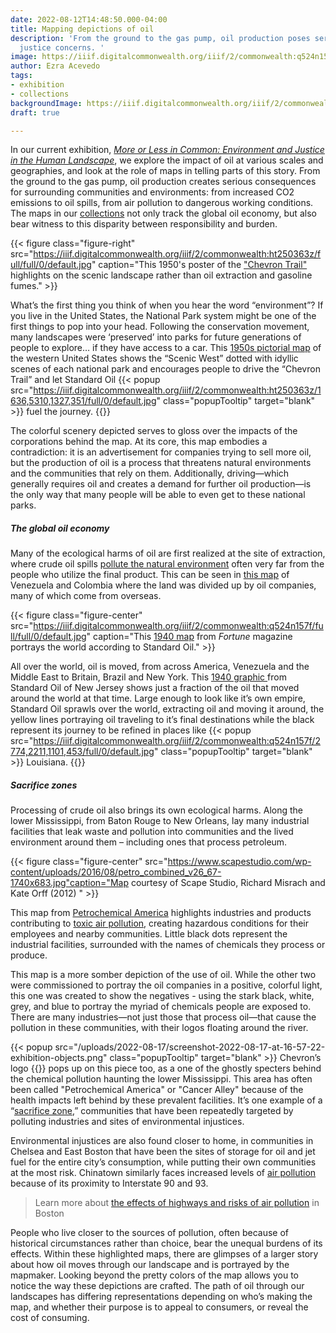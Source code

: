 ```yaml
---
date: 2022-08-12T14:48:50.000-04:00
title: Mapping depictions of oil
description: 'From the ground to the gas pump, oil production poses serious environmental
  justice concerns. '
image: https://iiif.digitalcommonwealth.org/iiif/2/commonwealth:q524n157f/478,316,9869,4947/full/0/default.jpg
author: Ezra Acevedo
tags:
- exhibition
- collections
backgroundImage: https://iiif.digitalcommonwealth.org/iiif/2/commonwealth:ht250363z/full/full/0/default.jpg
draft: true

---
```

In our current exhibition, [_More or Less in Common: Environment and Justice in the Human Landscape_](https://www.leventhalmap.org/digital-exhibitions/more-or-less-in-common), we explore the impact of oil at various scales and geographies, and look at the role of maps in telling parts of this story. From the ground to the gas pump, oil production creates serious consequences for surrounding communities and environments: from increased CO2 emissions to oil spills, from air pollution to dangerous working conditions. The maps in our [collections](https://www.leventhalmap.org/collections/) not only track the global oil economy, but also bear witness to this disparity between responsibility and burden. 

{{< figure class="figure-right" src="https://iiif.digitalcommonwealth.org/iiif/2/commonwealth:ht250363z/full/full/0/default.jpg" caption="This 1950's poster of the ["Chevron Trail"](https://collections.leventhalmap.org/search/commonwealth:ht250362p) highlights on the scenic landscape rather than oil extraction and gasoline fumes." >}}

What’s the first thing you think of when you hear the word “environment”? If you live in the United States, the National Park system might be one of the first things to pop into your head. Following the conservation movement, many landscapes were ‘preserved’ into parks for future generations of people to explore… if they have access to a car. This [1950s pictorial map](https://collections.leventhalmap.org/search/commonwealth:ht250362p) of the western United States shows the “Scenic West” dotted with idyllic scenes of each national park and encourages people to drive the “Chevron Trail” and let Standard Oil {{< popup src="https://iiif.digitalcommonwealth.org/iiif/2/commonwealth:ht250363z/1636,5310,1327,351/full/0/default.jpg" class="popupTooltip" target="blank" >}} fuel the journey. {{</popup>}}

The colorful scenery depicted serves to gloss over the impacts of the corporations behind the map. At its core, this map embodies a contradiction: it is an advertisement for companies trying to sell more oil, but the production of oil is a process that threatens natural environments and the communities that rely on them. Additionally, driving—which generally requires oil and creates a demand for further oil production—is the only way that many people will be able to even get to these national parks.

##### The global oil economy

Many of the ecological harms of oil are first realized at the site of extraction, where crude oil spills [pollute the natural environment](https://oilspillmonitor.ng/) often very far from the people who utilize the final product. This can be seen in [this map](https://collections.leventhalmap.org/search/commonwealth:4m90fm17f) of Venezuela and Colombia where the land was divided up by oil companies, many of which come from overseas.

{{< figure class="figure-center" src="https://iiif.digitalcommonwealth.org/iiif/2/commonwealth:q524n157f/full/full/0/default.jpg" caption="This [1940 map](https://collections.leventhalmap.org/search/commonwealth:q524n1565) from _Fortune_ magazine portrays the world according to Standard Oil." >}}

All over the world, oil is moved, from across America, Venezuela and the Middle East to Britain, Brazil and New York. This [1940 graphic ](https://collections.leventhalmap.org/search/commonwealth:q524n1565)from Standard Oil of New Jersey shows just a fraction of the oil that moved around the world at that time. Large enough to look like it’s own empire, Standard Oil sprawls over the world, extracting oil and moving it around, the yellow lines portraying oil traveling to it’s final destinations while the black represent its journey to be refined in places like {{< popup src="https://iiif.digitalcommonwealth.org/iiif/2/commonwealth:q524n157f/2774,2211,1101,453/full/0/default.jpg" class="popupTooltip" target="blank" >}} Louisiana. {{</popup>}}

##### Sacrifice zones 

Processing of crude oil also brings its own ecological harms. Along the lower Mississippi, from Baton Rouge to New Orleans, lay many industrial facilities that leak waste and pollution into communities and the lived environment around them – including ones that process petroleum.

{{< figure class="figure-center" src="https://www.scapestudio.com/wp-content/uploads/2016/08/petro_combined_v26_67-1740x683.jpg"caption="Map courtesy of Scape Studio, Richard Misrach and Kate Orff (2012) " >}}

This map from [Petrochemical America](https://www.scapestudio.com/projects/petrochemical-america-book/) highlights industries and products contributing to [toxic air pollution](https://projects.propublica.org/toxmap/), creating hazardous conditions for their employees and nearby communities. Little black dots represent the industrial facilities, surrounded with the names of chemicals they process or produce.

This map is a more somber depiction of the use of oil. While the other two were commissioned to portray the oil companies in a positive, colorful light, this one was created to show the negatives - using the stark black, white, grey, and blue to portray the myriad of chemicals people are exposed to. There are many industries—not just those that process oil—that cause the pollution in these communities, with their logos floating around the river.

{{< popup src="/uploads/2022-08-17/screenshot-2022-08-17-at-16-57-22-exhibition-objects.png" class="popupTooltip" target="blank" >}} Chevron’s logo {{</popup>}} pops up on this piece too, as a one of the ghostly specters behind the chemical pollution haunting the lower Mississippi. This area has often been called "Petrochemical America" or "Cancer Alley" because of the health impacts left behind by these prevalent facilities. It’s one example of a “[sacrifice zone](https://www.leventhalmap.org/digital-exhibitions/more-or-less-in-common/topics/sacrifice-zones/),” communities that have been repeatedly targeted by polluting industries and sites of environmental injustices.

Environmental injustices are also found closer to home, in communities in Chelsea and East Boston that have been the sites of storage for oil and jet fuel for the entire city’s consumption, while putting their own communities at the most risk. Chinatown similarly faces increased levels of [air pollution](https://www.wbur.org/news/2022/04/01/boston-chinatown-pollution) because of its proximity to Interstate 90 and 93.

> Learn more about [the effects of highways and risks of air pollution](https://www.youtube.com/watch?v=sJcWRJMgoxQ) in Boston 

People who live closer to the sources of pollution, often because of historical circumstances rather than choice, bear the unequal burdens of its effects. Within these highlighted maps, there are glimpses of a larger story about how oil moves through our landscape and is portrayed by the mapmaker. Looking beyond the pretty colors of the map allows you to notice the way these depictions are crafted. The path of oil through our landscapes has differing representations depending on who’s making the map, and whether their purpose is to appeal to consumers, or reveal the cost of consuming.